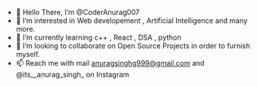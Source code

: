 - 👋 Hello There, I’m @CoderAnurag007
- 👀 I’m interested in Web developement , Artificial Intelligence and many more.
- 🌱 I’m currently learning c++ , React , DSA , python
- 💞️ I’m looking to collaborate on Open Source  Projects in order to furnish myself.
- 📫 Reach me with mail anuragsinghg999@gmail.com and @its__anurag_singh_ on Instagram

<!---
CoderAnurag007/CoderAnurag007 is a ✨ special ✨ repository because its `README.md` (this file) appears on your GitHub profile.
You can click the Preview link to take a look at your changes.
--->
